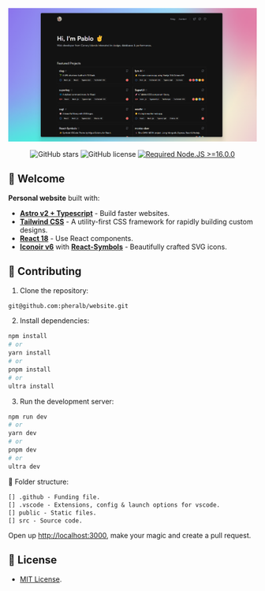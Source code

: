 <div align="center">

<a href="https://www.pheralb.dev/" target="_blank">
<img src="public/images/github_img.png" alt="Screenshot" />
</a>

![GitHub stars](https://img.shields.io/github/stars/pheralb/web)
![GitHub license](https://img.shields.io/github/license/pheralb/web)
[![Required Node.JS >=16.0.0](https://img.shields.io/static/v1?label=node&message=%20%3E=16.0.0&logo=node.js&color=3f893e)](https://nodejs.org/about/releases)

</div>

## 👋 Welcome

**Personal website** built with:

- [**Astro v2 + Typescript**](https://astro.build/) - Build faster websites.
- [**Tailwind CSS**](https://tailwindcss.com/) - A utility-first CSS framework for rapidly building custom designs.
- [**React 18**](https://docs.astro.build/es/guides/integrations-guide/react/) - Use React components.
- [**Iconoir v6**](https://iconoir.com/) with [**React-Symbols**](https://react-symbols.vercel.app/) - Beautifully crafted SVG icons.

## 🚀 Contributing

1. Clone the repository:

```bash
git@github.com:pheralb/website.git
```

2. Install dependencies:

```bash
npm install
# or
yarn install
# or
pnpm install
# or
ultra install
```

3. Run the development server:

```bash
npm run dev
# or
yarn dev
# or
pnpm dev
# or
ultra dev
```

📁 Folder structure:

```
[] .github - Funding file.
[] .vscode - Extensions, config & launch options for vscode.
[] public - Static files.
[] src - Source code.
```

Open up [http://localhost:3000](http://localhost:3000), make your magic and create a pull request.

## 📝 License

- [MIT License](https://github.com/pheralb/web/blob/main/LICENSE).
